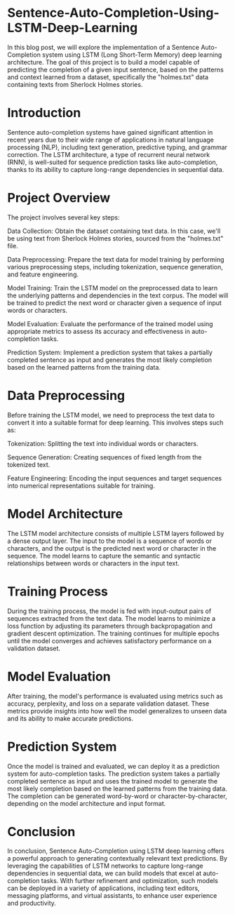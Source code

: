 # Sentence-Auto-Completion-Using-LSTM-Deep-Learning

In this blog post, we will explore the implementation of a Sentence Auto-Completion system using LSTM (Long Short-Term Memory) deep learning architecture. The goal of this project is to build a model capable of predicting the completion of a given input sentence, based on the patterns and context learned from a dataset, specifically the "holmes.txt" data containing texts from Sherlock Holmes stories.

# Introduction

Sentence auto-completion systems have gained significant attention in recent years due to their wide range of applications in natural language processing (NLP), including text generation, predictive typing, and grammar correction. The LSTM architecture, a type of recurrent neural network (RNN), is well-suited for sequence prediction tasks like auto-completion, thanks to its ability to capture long-range dependencies in sequential data.


# Project Overview

The project involves several key steps:


Data Collection: Obtain the dataset containing text data. In this case, we'll be using text from Sherlock Holmes stories, sourced from the "holmes.txt" file.


Data Preprocessing: Prepare the text data for model training by performing various preprocessing steps, including tokenization, sequence generation, and feature engineering.


Model Training: Train the LSTM model on the preprocessed data to learn the underlying patterns and dependencies in the text corpus. The model will be trained to predict the next word or character given a sequence of input words or characters.


Model Evaluation: Evaluate the performance of the trained model using appropriate metrics to assess its accuracy and effectiveness in auto-completion tasks.


Prediction System: Implement a prediction system that takes a partially completed sentence as input and generates the most likely completion based on the learned patterns from the training data.



# Data Preprocessing

Before training the LSTM model, we need to preprocess the text data to convert it into a suitable format for deep learning. This involves steps such as:

Tokenization: Splitting the text into individual words or characters.

Sequence Generation: Creating sequences of fixed length from the tokenized text.

Feature Engineering: Encoding the input sequences and target sequences into numerical representations suitable for training.

# Model Architecture

The LSTM model architecture consists of multiple LSTM layers followed by a dense output layer. The input to the model is a sequence of words or characters, and the output is the predicted next word or character in the sequence. The model learns to capture the semantic and syntactic relationships between words or characters in the input text.


# Training Process

During the training process, the model is fed with input-output pairs of sequences extracted from the text data. The model learns to minimize a loss function by adjusting its parameters through backpropagation and gradient descent optimization. The training continues for multiple epochs until the model converges and achieves satisfactory performance on a validation dataset.

# Model Evaluation

After training, the model's performance is evaluated using metrics such as accuracy, perplexity, and loss on a separate validation dataset. These metrics provide insights into how well the model generalizes to unseen data and its ability to make accurate predictions.

# Prediction System

Once the model is trained and evaluated, we can deploy it as a prediction system for auto-completion tasks. The prediction system takes a partially completed sentence as input and uses the trained model to generate the most likely completion based on the learned patterns from the training data. The completion can be generated word-by-word or character-by-character, depending on the model architecture and input format.

# Conclusion

In conclusion, Sentence Auto-Completion using LSTM deep learning offers a powerful approach to generating contextually relevant text predictions. By leveraging the capabilities of LSTM networks to capture long-range dependencies in sequential data, we can build models that excel at auto-completion tasks. With further refinement and optimization, such models can be deployed in a variety of applications, including text editors, messaging platforms, and virtual assistants, to enhance user experience and productivity.
